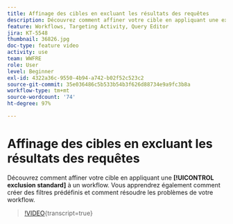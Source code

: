 ```yaml
---
title: Affinage des cibles en excluant les résultats des requêtes
description: Découvrez comment affiner votre cible en appliquant une exclusion standard à un workflow. Vous apprendrez également comment créer des filtres prédéfinis et comment résoudre les problèmes de votre workflow.
feature: Workflows, Targeting Activity, Query Editor
jira: KT-5548
thumbnail: 36826.jpg
doc-type: feature video
activity: use
team: WWFRE
role: User
level: Beginner
exl-id: 4322a36c-9550-4b94-a742-b02f52c523c2
source-git-commit: 35e036486c5b533b54b3f626d88734e9a9fc3b8a
workflow-type: tm+mt
source-wordcount: '74'
ht-degree: 97%

---
```


# Affinage des cibles en excluant les résultats des requêtes

Découvrez comment affiner votre cible en appliquant une **[!UICONTROL exclusion standard]** à un workflow. Vous apprendrez également comment créer des filtres prédéfinis et comment résoudre les problèmes de votre workflow.

>[!VIDEO](https://video.tv.adobe.com/v/36826?quality=12&learn=on){transcript=true}
